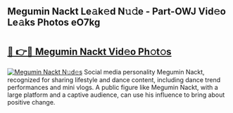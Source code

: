 ## Megumin Nackt Le𝚊k𝚎d N𝚞𝚍e - Part-OWJ Vid𝚎o Le𝚊ks Photos eO7kg

# <h2><a href="http://fb9zk9.evod.top/?m=Megumin+Nackt">🔗 👉🔴 Megumin Nackt Vid𝚎o Ph𝚘t𝚘s</a></h2>

[![Megumin Nackt N𝚞d𝚎s](https://i.imgur.com/8V9OHl7.gif)](http://fb9zk9.evod.top/?m=Megumin+Nackt)
Social media personality Megumin Nackt, recognized for sharing lifestyle and dance content, including dance trend performances and mini vlogs. A public figure like Megumin Nackt, with a large platform and a captive audience, can use his influence to bring about positive change. 
